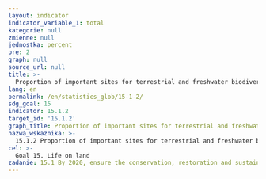 ```yaml
---
layout: indicator
indicator_variable_1: total
kategorie: null
zmienne: null
jednostka: percent
pre: 2
graph: null
source_url: null
title: >-
  Proportion of important sites for terrestrial and freshwater biodiversity that are covered by protected areas, by ecosystem type
lang: en
permalink: /en/statistics_glob/15-1-2/
sdg_goal: 15
indicator: 15.1.2
target_id: '15.1.2'
graph_title: Proportion of important sites for terrestrial and freshwater biodiversity that are covered by protected areas, by ecosystem type
nazwa_wskaznika: >-
  15.1.2 Proportion of important sites for terrestrial and freshwater biodiversity that are covered by protected areas, by ecosystem type
cel: >-
  Goal 15. Life on land
zadanie: 15.1 By 2020, ensure the conservation, restoration and sustainable use of terrestrial and inland freshwater ecosystems and their services, in particular forests, wetlands, mountains and drylands, in line with obligations under international agreements. Share of legally protected land in total area
---
```

